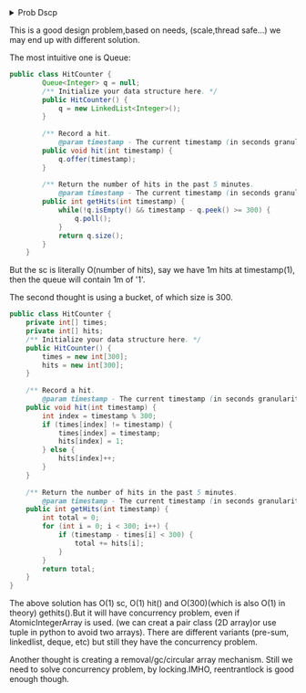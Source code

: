 <details>
  <summary>Prob Dscp</summary>

Design a hit counter which counts the number of hits received in the past 5 minutes.

Each function accepts a timestamp parameter (in seconds granularity) and you may assume that calls are being made to the system in chronological order (ie, the timestamp is monotonically increasing). You may assume that the earliest timestamp starts at 1.

It is possible that several hits arrive roughly at the same time.

Example:
HitCounter counter = new HitCounter();

// hit at timestamp 1.
counter.hit(1);

// hit at timestamp 2.
counter.hit(2);

// hit at timestamp 3.
counter.hit(3);

// get hits at timestamp 4, should return 3.
counter.getHits(4);

// hit at timestamp 300.
counter.hit(300);

// get hits at timestamp 300, should return 4.
counter.getHits(300);

// get hits at timestamp 301, should return 3.
counter.getHits(301); 
Follow up:
What if the number of hits per second could be very large? Does your design scale?
</details>



This is a good design problem,based on needs, (scale,thread safe...) we may end up with different solution.

The most intuitive one is Queue:

```java
public class HitCounter {
        Queue<Integer> q = null;
        /** Initialize your data structure here. */
        public HitCounter() {
            q = new LinkedList<Integer>();
        }
        
        /** Record a hit.
            @param timestamp - The current timestamp (in seconds granularity). */
        public void hit(int timestamp) {
            q.offer(timestamp);
        }
        
        /** Return the number of hits in the past 5 minutes.
            @param timestamp - The current timestamp (in seconds granularity). */
        public int getHits(int timestamp) {
            while(!q.isEmpty() && timestamp - q.peek() >= 300) {
                q.poll();
            }
            return q.size();
        }
    }
```
But the sc is literally O(number of hits), say we have 1m hits at timestamp(1), then the queue will contain 1m of '1'.

The second thought is using a bucket, of which size is 300.

```java
public class HitCounter {
    private int[] times;
    private int[] hits;
    /** Initialize your data structure here. */
    public HitCounter() {
        times = new int[300];
        hits = new int[300];
    }
    
    /** Record a hit.
        @param timestamp - The current timestamp (in seconds granularity). */
    public void hit(int timestamp) {
        int index = timestamp % 300;
        if (times[index] != timestamp) {
            times[index] = timestamp;
            hits[index] = 1;
        } else {
            hits[index]++;
        }
    }
    
    /** Return the number of hits in the past 5 minutes.
        @param timestamp - The current timestamp (in seconds granularity). */
    public int getHits(int timestamp) {
        int total = 0;
        for (int i = 0; i < 300; i++) {
            if (timestamp - times[i] < 300) {
                total += hits[i];
            }
        }
        return total;
    }
}
```
The above solution has O(1) sc, O(1) hit() and O(300)(which is also O(1) in theory) gethits().But it will have concurrency problem, even if AtomicIntegerArray is used. (we can creat a pair class (2D array)or use tuple in python to avoid two arrays). There are different variants (pre-sum, linkedlist, deque, etc) but still they have the concurrency problem.

Another thought is creating a removal/gc/circular array mechanism. Still we need to solve concurrency problem, by locking.IMHO, reentrantlock is good enough though.
